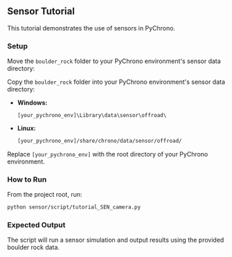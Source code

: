 
## Sensor Tutorial

This tutorial demonstrates the use of sensors in PyChrono.

### Setup

Move the `boulder_rock` folder to your PyChrono environment's sensor data directory:

Copy the `boulder_rock` folder into your PyChrono environment's sensor data directory:

- **Windows:**
	```
	[your_pychrono_env]\Library\data\sensor\offroad\
	```
- **Linux:**
	```bash
	[your_pychrono_env]/share/chrono/data/sensor/offroad/
	```

Replace `[your_pychrono_env]` with the root directory of your PyChrono environment.

### How to Run

From the project root, run:
```bash
python sensor/script/tutorial_SEN_camera.py
```

### Expected Output

The script will run a sensor simulation and output results using the provided boulder rock data.